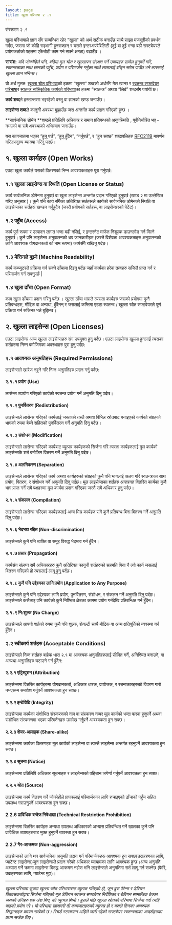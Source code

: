 ```yaml
---
layout: page
title: खुला परिभाषा २ .१
---
```


संस्करण २ .१ 

खुला  परिभाषाले ज्ञान सँग सम्बन्धित रहेर "खुला" को अर्थ सटीक बनाउँछ साथै साझा मजबूतीको प्रवर्धन गर्दछ, जसमा जो कोहि सहभागी हुनसक्छन् र यसले इन्टरअपरेबिलिटी (दुई वा दुई भन्दा बढी सफ्टवेयरले प्रयोगकर्ताको पहलमा एकैचोटी काम गर्न सक्ने क्षमता) बढाउँछ ।  

**सारांश:** *यदि जोकोहिले पनि, बढिमा मुल श्रोत र खुल्लापन संरक्षण गर्ने उपायहरु सामेल हुनुपर्ने गरि, स्वतन्त्रताका साथ ज्ञानको पहुँच, प्रयोग र परिमार्जन गर्नुका साथै त्यसलाई बाँड्न समेत पाउँछ भने त्यस्लाई खुल्ला ज्ञान भनिन्छ।*

यो अर्थ मुलत: [खुल्ला श्रोत परिभाषा](https://en.wikipedia.org/wiki/The_Open_Source_Definition)को हकमा “खुल्ला” शब्दको अर्थसँग मेल खान्छ र [स्वतन्त्र सफ्टवेयर परिभाषा](https://en.wikipedia.org/wiki/The_Free_Software_Definition)र [स्वतन्त्र सांस्कृितिक कार्यको परिभाषा](https://en.wikipedia.org/wiki/Definition_of_Free_Cultural_Works)का हकमा “स्वतन्त्र” अथवा “लिब्रे” शब्दसँग पर्यायी छ।

**कार्य शब्द**ले हस्तान्तरण भइरहेको वस्तु वा ज्ञानको खण्ड जनाउँछ।  

**लाइसेन्स शब्द**ले कानुनी अवस्था बुझाउँछ जस अन्तर्गत कार्य प्रदान गरिएको हुन्छ ।  

**सार्वजनिक डोमेन **शब्दले   प्रतिलिपि अधिकार र समान प्रतिबन्धको अनुपस्थिति ,  पूर्वनिर्धारित भए - नभएको  वा   सबै अवस्थाको अधित्याग जनाउँछ।

यस कागजातमा भएका “हुनु पर्छ”, “हुनु हुँदैन”, “गर्नुपर्छ”, र “हुन सक्छ” शब्दावलिहरु [RFC2119](https://tools.ietf.org/html/rfc2119) मावर्णन गरिएअनुरुप ब्याख्या गरिनु पदर्छ। 

## १. खुल्ला कार्यहरु (Open Works)
एउटा खुला कार्यले यसको वितरणको निम्न आवश्यकताहरु पूरा गर्नुपर्छ:

### १.१ खुल्ला लाइसेन्स वा स्थिति (Open License or Status)
कार्य सार्वजनिक डोमेनमा हुनुपर्छ वा खुला लाइसेन्स अन्तर्गत प्रदान गरिएको हुनुपर्छ (खण्ड २ मा उल्लेखित गरिए अनुसार )। कुनै पनि कार्य सँगैका अतिरिक्त सर्तहरूले कार्यको सार्वजनिक डोमेनको स्थिति वा लाइसेन्सका सर्तहरू खण्डन गर्नुहुदैन 
(जस्तै प्रयोगको सर्तहरू, वा  लाइसेन्सरको पेटेंट)।

### १.२ पहुँच (Access)
कार्य पूर्ण रूपमा र उत्पादन लागत भन्दा बढी नलिई, र इन्टरनेट मार्फत निशुल्क डाउनलोड गर्न मिल्ने हुनुपर्छ। कुनै पनि लाइसेन्स अनुपालनको थप जानकारीहरु (जस्तै विशेषता आवश्यकताहरु अनुपालनको लागि आवश्यक योगदानकर्ता को नाम रूपमा) कार्यसँगै राखिनु पर्दछ।

### १.३ मेसिनले  बुझ्ने (Machine Readability)
कार्य कम्प्युटरले प्रक्रिया गर्न सक्ने ढाँचामा दिइनु पर्दछ जहाँ कार्यका हरेक तत्वहरु सजिलै प्राप्त गर्न  र परिमार्जन गर्न सक्नुपर्छ |

### १.४ खुला ढाँचा (Open Format)
काम खुला ढाँचामा प्रदान गरिनु पर्दछ । खुल्ला ढाँचा भन्नाले त्यसता कार्यहरु जसको प्रयोगमा कुनै प्रतिबन्धहरु, मौद्रिक वा अन्यथा, हुँदैनन् र जसलाई कम्तिमा एउटा स्वतन्त्र / खुल्ला स्रोत सफ्टवेयरले पूर्ण प्रक्रिया गर्न सकिन्छ भन्ने बुझिन्छ।

## २. खुल्ला लाइसेन्स (Open Licenses)
एउटा लाइसेन्स अन्य खुल्ला लाइसेन्सहरु संग उपयुक्त हुनु पर्दछ।
एउटा लाइसेन्स खुल्ला हुनलाई त्यसका शर्तहरुमा निम्न बमोजिमका अवस्थाहरु पुरा हुनु पर्दछ:

### २.१ आवश्यक अनुमतिहरू (Required Permissions)
लाइसेन्सले खारेज नहुने गरि निम्न अनुमतिहरु प्रदान गर्नु पर्दछ:

#### २.१ .१ प्रयोग (Use)
लासेन्स उपयोग  गरिएको कार्यको स्वतन्त्र प्रयोग गर्ने अनुमति दिनु पर्दछ।

#### २.१ .२ पुनर्वितरण (Redistribution)
लाइसेन्सले लासेन्स गरिएको कार्यलाई जस्ताको तस्तै अथवा विभिन्न स्रोतबाट बनाइएको कार्यको संग्रहको भागको रुपमा बेच्ने सहितको पुनर्वितरण गर्ने अनुमति दिनु पर्दछ।

#### २.१ .३ संशोधन (Modification)
लाइसेन्सले लासेन्स गरिएको कार्यबाट व्युत्पन्न कार्यहरुको सिर्जना गरि त्यस्ता कार्यहरुलाई मुल कार्यको लाइसेन्सकै शर्त बमोजिम वितरण गर्ने अनुमति दिनु पर्दछ।

#### २.१ .४ अलगिकरण (Separation)
लाइसेन्सले लासेन्स गरिएको कार्य अथवा कार्यहरुको संग्रहको कुनै पनि भागलाई अलग गरि स्वतन्त्राका साथ प्रयोग, वितरण, र संशोधन गर्ने अनुमति दिनु पर्दछ। मुल लाइसेन्सका शर्तहरु अन्तरगत वितरित कार्यका कुनै भाग प्राप्त गर्ने सबै पक्षहरुमा मुल कार्यमा प्रदान गरिएका जस्तै सबै अधिकार हुनु पर्दछ।

#### २.१ .५ संकलन (Compilation)
लाइसेन्सले लासेन्स गरिएका कार्यहरुलाई अन्य भिन्न कार्यहरु संगै कुनै प्रतिबन्ध बिना वितरण गर्ने अनुमति दिनु पर्दछ।

#### २.१ .६ भेदभाव रहित (Non-discrimination)
लाइसेन्सले कुनै पनि व्यक्ति वा समूह विरुद्ध भेदभाव गर्न हुँदैन।

#### २.१ .७ प्रसार (Propagation)
कार्यसंग संलग्न सबै अधिकारहरु कुनै अतिरिक्त कानुनी शर्तहरुको सहमति बिना नै त्यो कार्य जसलाई वितरण गरिएको हो त्यसलाई लागू हुनु पर्दछ।

#### २.१ .८ कुनै पनि उद्देश्यका लागि प्रयोग (Application to Any Purpose)
लाइसेन्सले कुनै पनि उद्देश्यका लागि प्रयोग, पुनर्वितरण, संशोधन, र संकलन गर्ने अनुमति दिनु पर्दछ। लाइसेन्सले कसैलाइ पनि कार्यको कुनै निश्चित क्षेत्रका काममा प्रयोग गर्नदेखि प्रतिबन्धित गर्न हुँदैन।

#### २.१ .९ नि:शुल्क (No Charge)
लाइसेन्सले आफ्नो शर्तको रुपमा कुनै पनि शुल्क, रोयल्टी साथै मौद्रिक वा अन्य क्षतिपूर्तिको व्यवस्था गर्न हुँदैन।

### २.२ स्वीकार्य शर्तहरु (Acceptable Conditions)
लाइसेन्सले निम्न शर्तहरु बाहेक धारा २.१ मा आवश्यक अनुमतिहरुलाई सीमित गर्ने, अनिश्चित बनाउने, वा अन्यथा अनुमतिहरु घटाउने गर्न हुँदैन:

#### २.२.१  एट्रिब्युशन (Attribution)
लाइसेन्समा वितरित कार्यहरुमा योगदानकर्ता, अधिकार धारक, प्रायोजक, र रचनाकारहरुको विवरण गारो नभएसम्म समावेश गर्नुपर्ने आवश्यकता हुन सक्छ।

#### २.२.२ इन्टेग्रिटि (Integrity)
लाइसेन्समा कार्यका संशोधित संस्करणको नाम वा संस्करण नम्बर मूल कार्यको भन्दा फरक हुनुपर्ने अथवा संशोधित संस्करणमा भएका परिवर्तनहरु उल्लेख गर्नुपर्ने आवश्यकता हुन सक्छ।

#### २.२.३ शेयर-अलाइक (Share-alike)
लाइसेन्समा कार्यका वितरणहरु मूल कार्यको लाइसेन्स वा त्यस्तै लाइसेन्स अन्तर्गत रहनुपर्ने आवश्यकता हुन सक्छ।

#### २.२.४ सूचना (Notice)
लाइसेन्समा प्रतिलिपि अधिकार सूचनाहरु र लाइसेन्सको पहिचान जगेर्णा गर्नुपर्ने आवश्यकता हुन सक्छ।

#### २.२.५ श्रोत (Source)
लाइसेन्समा कार्य वितरण गर्ने जोकोहीले प्रापकलाई परिमार्जनका लागि रुचाइएको ढाँचाको पहुँच सहित उपलब्ध गराउनुपर्ने आवश्यकता हुन सक्छ।

#### 2.2.6 प्राविधिक बन्देज निषेधाज्ञा (Technical Restriction Prohibition)
लाइसेन्समा बितरित कार्यहरु अन्यथा उपलब्ध अधिकारको अभ्यास प्रतिबन्धित गर्ने खालका कुनै पनि प्राविधिक उपायहरुबाट मुक्त हुनुपर्ने व्यवस्था हुन सक्छ।

#### 2.2.7 गैर-आक्रमक (Non-aggression)
लाइसेन्सको लागि थप  सार्वजनिक अनुमति प्रदान गर्न परिमार्जकहरू आवश्यक हुन सक्छ(उदाहरणका लागि, प्याटेन्ट लाइसेन्स)जुन लाइसेन्सले प्रदान गरेको  अधिकार व्यायामका  लागि आवश्यक हुन्छ।अन्य अनुमति अभ्यास गर्ने क्रममा लाइसेन्स बिरुद्ध आक्रमण नहोस भनि लाइसेन्सले अनुमतिमा सर्त लागू गर्न सक्नेछ (फेरि, उदाहरणका लागि, प्याटेन्ट मुद्दा)।

---
*खुल्ला परिभाषा सुरुमा खुल्ला स्रोत परिभाषाबाट व्युत्पन्न गरिएको हो, जुन ब्रुस पेरेन्स र डेवियन विकासकर्ताद्वारा सिर्जना गरिएको मूल डेवियन स्वतन्त्र सफ्टवेयर निर्देशिका र डेवियन सामाजिक ठेक्का जसको उनिहरु एक अंश थिए, को व्युत्पन्न थियो। ब्रुसले पछि खुल्ला स्रोतको परिभाषा सिर्जना गर्दा त्यहि पाठको प्रयोग गरे। यो परिभाषा खासगरी ती कागजातहरुको व्युत्पन्न हो र यसले तिनका आवश्यक सिद्धान्तहरु कायम राखेको छ। रिचर्ड स्टलम्यान अहिले जारी रहेको सफ्टवेयर स्वतन्त्रताका आदर्शहरुका प्रथम सर्जक थिए।*




